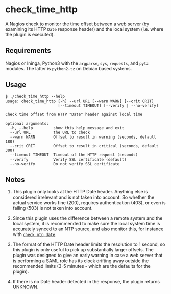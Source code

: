 # check\_time\_http


A Nagios check to monitor the time offset between a web server (by examining its HTTP `Date` response header) and the local system (i.e. where the plugin is executed).


## Requirements

Nagios or Ininga, Python3 with the `argparse`, `sys`, `requests`, and `pytz` modules. The latter is `python2-tz` on Debian based systems.

## Usage
```
$ ./check_time_http --help
usage: check_time_http [-h] --url URL [--warn WARN] [--crit CRIT]
                       [--timeout TIMEOUT] [--verify | --no-verify]

Check time offset from HTTP "Date" header against local time

optional arguments:
  -h, --help         show this help message and exit
  --url URL          the URL to check
  --warn WARN        Offset to result in warning (seconds, default 180)
  --crit CRIT        Offset to result in critical (seconds, default 300)
  --timeout TIMEOUT  Timeout of the HTTP request (seconds)
  --verify           Verify SSL certificate (default)
  --no-verify        Do not verify SSL certificate
```

## Notes
1. This plugin only looks at the HTTP Date header. Anything else is considered irrelevant and is not taken into account. So whether the actual service works fine (200), requires authentication (403), or even is failing (503) is not taken into account.

2. Since this plugin uses the difference between a remote system and the local system, it is recommended to make sure the local system time is accurately synced to an NTP source, and also monitor this, for instance with [`check_ntp_date`](https://www.monitoring-plugins.org/doc/man/check_ntp_time.html).

3. The format of the HTTP Date header limits the resolution to 1 second, so this plugin is only useful to pick up substantially larger offsets. The plugin was designed to give an early warning in case a web server that is performing a SAML role has its clock drifting away outside the recommended limits (3-5 minutes - which are the defaults for the plugin).

4. If there is no Date header detected in the response, the plugin returns UNKNOWN.